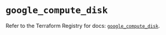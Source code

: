 # `google_compute_disk`

Refer to the Terraform Registry for docs: [`google_compute_disk`](https://registry.terraform.io/providers/hashicorp/google-beta/6.47.0/docs/resources/google_compute_disk).
